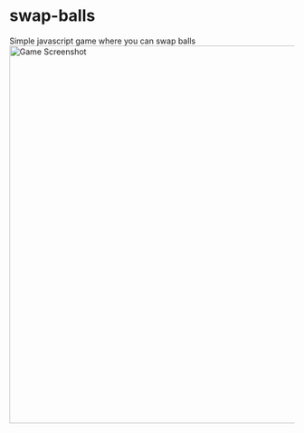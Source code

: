 # swap-balls
Simple javascript game where you can swap balls
<img width="667" alt="Game Screenshot" src="https://user-images.githubusercontent.com/2858470/173858823-763cc1e0-45a5-4de6-8825-37caf5a710f9.png">

